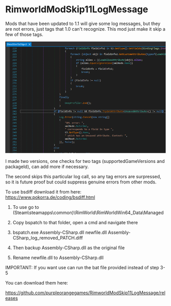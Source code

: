 # RimworldModSkip11LogMessage

Mods that have been updated to 1.1 will give some log messages, but they are not errors, just tags that 1.0 can't recognize. This mod just make it skip a few of those tags.

![Mod](https://raw.githubusercontent.com/purpleorangegames/RimworldModSkip11LogMessage/master/screenshotCode.png)

I made two versions, one checks for two tags (supportedGameVersions and packageId), can add more if necessary.

The second skips this particular log call, so any tag errors are surpressed, so it is future proof but could suppress genuine errors from other mods.


To use bsdiff download it from here: https://www.pokorra.de/coding/bsdiff.html

1. To use go to (Steam\steamapps\common)\RimWorld\RimWorldWin64_Data\Managed

2. Copy bspatch to that folder, open a cmd and navigate there

3. bspatch.exe Assembly-CSharp.dll newfile.dll Assembly-CSharp_log_removed_PATCH.diff

4. Then backup Assembly-CSharp.dll as the original file

5. Rename newfile.dll to Assembly-CSharp.dll


IMPORTANT: If you want use can run the bat file provided instead of step 3-5

You can download them here:

https://github.com/purpleorangegames/RimworldModSkip11LogMessage/releases

